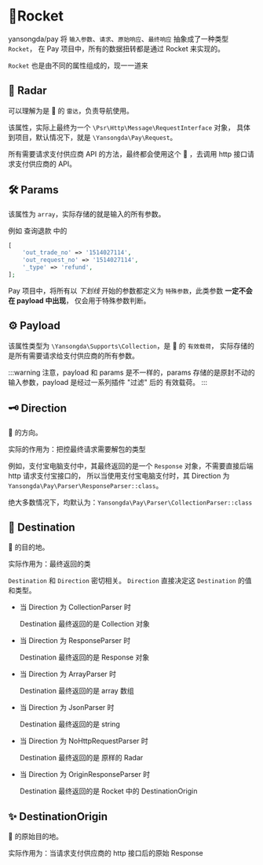 # 🚀Rocket

yansongda/pay 将 `输入参数`、`请求`、`原始响应`、`最终响应` 抽象成了一种类型 `Rocket`，
在 Pay 项目中，所有的数据扭转都是通过 Rocket 来实现的。

`Rocket` 也是由不同的属性组成的，现一一道来

## 📡 Radar

可以理解为是 🚀 的 `雷达`，负责导航使用。

该属性，实际上最终为一个 `\Psr\Http\Message\RequestInterface` 对象，
具体到项目，默认情况下，就是 `\Yansongda\Pay\Request`。

所有需要请求支付供应商 API 的方法，最终都会使用这个 📡 ，去调用 http 接口请求支付供应商的 API。

## 🛠 Params

该属性为 `array`，实际存储的就是输入的所有参数。

例如 查询退款 中的

```php
[
    'out_trade_no' => '1514027114',
    'out_request_no' => '1514027114',
    '_type' => 'refund',
];
```

Pay 项目中，将所有以 _下划线_ 开始的参数都定义为 `特殊参数`，此类参数 **一定不会在 payload 中出现**，
仅会用于特殊参数判断。

## ⚙️ Payload

该属性类型为 `\Yansongda\Supports\Collection`，是 🚀 的 `有效载荷`，
实际存储的是所有需要请求给支付供应商的所有参数。

:::warning
注意，payload 和 params 是不一样的，params 存储的是原封不动的输入参数，payload 是经过一系列插件 "过滤" 后的 有效载荷。 
:::

## 🗝 Direction

🚀 的方向。

实际的作用为：把控最终请求需要解包的类型

例如，支付宝电脑支付中，其最终返回的是一个 `Response` 对象，不需要直接后端 http 请求支付宝接口的，
所以当使用支付宝电脑支付时，其 Direction 为 `Yansongda\Pay\Parser\ResponseParser::class`。

绝大多数情况下，均默认为：`Yansongda\Pay\Parser\CollectionParser::class`

## 🌟 ️Destination

🚀 的目的地。

实际作用为：最终返回的类

`Destination` 和 `Direction` 密切相关。 `Direction` 直接决定这 `Destination` 的值和类型。

- 当 Direction 为 CollectionParser 时
  
    Destination 最终返回的是 Collection 对象

- 当 Direction 为 ResponseParser 时
  
    Destination 最终返回的是 Response 对象
  
- 当 Direction 为 ArrayParser 时
  
    Destination 最终返回的是 array 数组

- 当 Direction 为 JsonParser 时
  
    Destination 最终返回的是 string

- 当 Direction 为 NoHttpRequestParser 时

    Destination 最终返回的是 原样的 Radar

- 当 Direction 为 OriginResponseParser 时

  Destination 最终返回的是 Rocket 中的 DestinationOrigin

## ✨ DestinationOrigin

🚀 的原始目的地。

实际作用为：当请求支付供应商的 http 接口后的原始 Response
